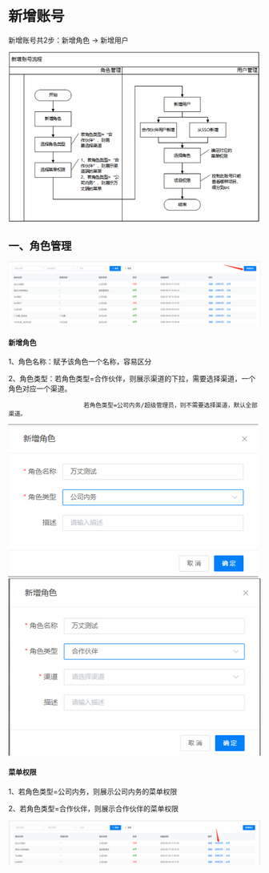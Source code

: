 # 新增账号

新增账号共2步：新增角色 → 新增用户

![](/assets/user.png)

## 一、角色管理

![](/assets/juese1.png)

#### 新增角色

1、角色名称：赋予该角色一个名称，容易区分

2、角色类型：若角色类型=合作伙伴，则展示渠道的下拉，需要选择渠道，一个角色对应一个渠道。

```
                     若角色类型=公司内务/超级管理员，则不需要选择渠道，默认全部渠道。
```

![](/assets/1.png)![](/assets/juese2.png)

#### 菜单权限

1、若角色类型=公司内务，则展示公司内务的菜单权限

2、若角色类型=合作伙伴，则展示合作伙伴的菜单权限

![](/assets/quanxian.png)

